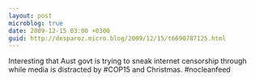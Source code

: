 ```yaml
---
layout: post
microblog: true
date: 2009-12-15 03:00 +0300
guid: http://desparoz.micro.blog/2009/12/15/t6690787125.html
---
```

Interesting that Aust govt is trying to sneak internet censorship through while media is distracted by #COP15 and Christmas. #nocleanfeed
